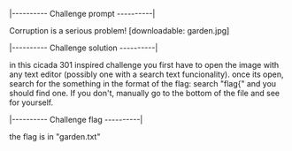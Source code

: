 |---------- Challenge prompt ----------|

Corruption is a serious problem!
[downloadable: garden.jpg]

|---------- Challenge solution ----------|

in this cicada 301 inspired challenge you first have to open the image with any text editor 
(possibly one with a search text funcionality). once its open, search for the something in 
the format of the flag: 
search "flag{" and you should find one. If you don't, manually go to the bottom of the file
and see for yourself.

|---------- Challenge flag ----------|

the flag is in "garden.txt"